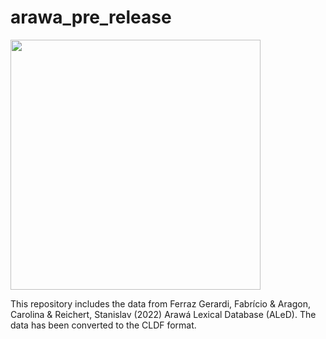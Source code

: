 # arawa_pre_release

<img src="https://github.com/LanguageStructure/arawa_pre_release/blob/main/map.png" width="400" height="400" class="center">

This repository includes the data from Ferraz Gerardi, Fabrício & Aragon, Carolina & Reichert, Stanislav (2022) Arawá Lexical Database (ALeD). The data has been converted to the CLDF format.
